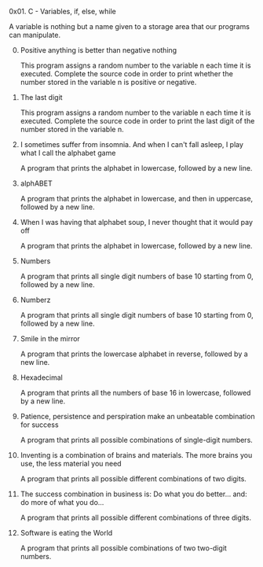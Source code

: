 0x01. C - Variables, if, else, while


A variable is nothing but a name given to a storage area that our programs can manipulate.


0. Positive anything is better than negative nothing
	
	This program assigns a random number to the variable n each time it is executed. Complete the source code in order to print whether the number stored in the variable n is positive or negative.
	
1. The last digit

	This program assigns a random number to the variable n each time it is executed. Complete the source code in order to print the last digit of the number stored in the variable n.
	
2. I sometimes suffer from insomnia. And when I can't fall asleep, I play what I call the alphabet game

	A program that prints the alphabet in lowercase, followed by a new line.
	
3. alphABET

	A program that prints the alphabet in lowercase, and then in uppercase, followed by a new line.
	
4. When I was having that alphabet soup, I never thought that it would pay off

	A program that prints the alphabet in lowercase, followed by a new line.
	
5. Numbers

	A program that prints all single digit numbers of base 10 starting from 0, followed by a new line.
	
6. Numberz

	A program that prints all single digit numbers of base 10 starting from 0, followed by a new line.
	
7. Smile in the mirror

	A program that prints the lowercase alphabet in reverse, followed by a new line.
	
8. Hexadecimal

	A program that prints all the numbers of base 16 in lowercase, followed by a new line.
	
9. Patience, persistence and perspiration make an unbeatable combination for success

	A program that prints all possible combinations of single-digit numbers.
	
10. Inventing is a combination of brains and materials. The more brains you use, the less material you need

	A program that prints all possible different combinations of two digits.
	
11. The success combination in business is: Do what you do better... and: do more of what you do...

	A program that prints all possible different combinations of three digits.
	
12. Software is eating the World

	A program that prints all possible combinations of two two-digit numbers.
	
